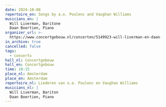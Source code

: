 ```yaml
---
date: 2024-10-08
repertoire_en: Songs by a.o. Poulenc and Vaughan Williams
musicians_en: |
  Will Liverman, Baritone
  Daan Boertien, Piano
organizer_url: >-
  https://www.concertgebouw.nl/concerten/5149923-will-liverman-en-daan-boertien-burleigh-vaughan-williams-en-still
in_archive: true
cancelled: false
tags:
  - concerts
hall_nl: Concertgebouw
hall_en: Concertgebouw
time: 18:15
place_nl: Amsterdam
place_en: Amsterdam
repertoire_nl: Liederen van o.a. Poulenc en Vaughan Williams
musicians_nl: |
  Will Liverman, Bariton
  Daan Boertien, Piano
---
```

